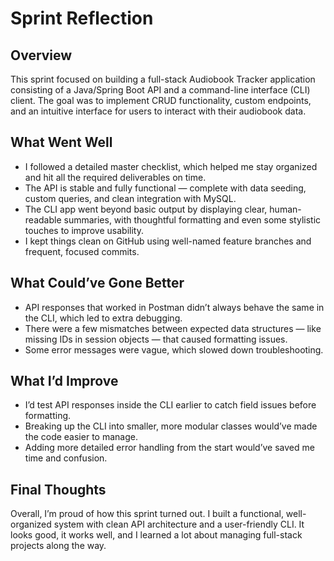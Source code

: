 # Sprint Reflection

## Overview
This sprint focused on building a full-stack Audiobook Tracker application consisting of a Java/Spring Boot API and a command-line interface (CLI) client. The goal was to implement CRUD functionality, custom endpoints, and an intuitive interface for users to interact with their audiobook data.

## What Went Well
- I followed a detailed master checklist, which helped me stay organized and hit all the required deliverables on time.
- The API is stable and fully functional — complete with data seeding, custom queries, and clean integration with MySQL.
- The CLI app went beyond basic output by displaying clear, human-readable summaries, with thoughtful formatting and even some stylistic touches to improve usability.
- I kept things clean on GitHub using well-named feature branches and frequent, focused commits.

## What Could’ve Gone Better
- API responses that worked in Postman didn’t always behave the same in the CLI, which led to extra debugging.
- There were a few mismatches between expected data structures — like missing IDs in session objects — that caused formatting issues.
- Some error messages were vague, which slowed down troubleshooting.

## What I’d Improve
- I’d test API responses inside the CLI earlier to catch field issues before formatting.
- Breaking up the CLI into smaller, more modular classes would’ve made the code easier to manage.
- Adding more detailed error handling from the start would’ve saved me time and confusion.

## Final Thoughts
Overall, I’m proud of how this sprint turned out. I built a functional, well-organized system with clean API architecture and a user-friendly CLI. It looks good, it works well, and I learned a lot about managing full-stack projects along the way.
